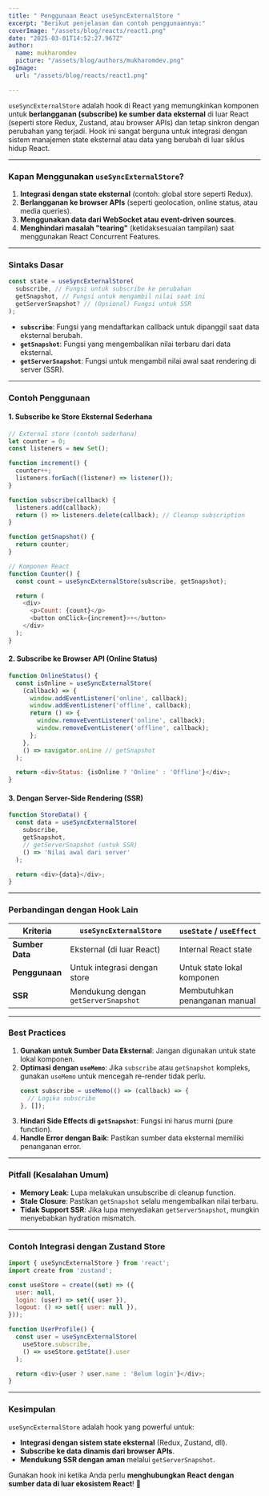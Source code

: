 ```yaml
---
title: " Penggunaan React useSyncExternalStore "
excerpt: "Berikut penjelasan dan contoh penggunaannya:"
coverImage: "/assets/blog/reacts/react1.png"
date: "2025-03-01T14:52:27.967Z"
author:
  name: mukharomdev
  picture: "/assets/blog/authors/mukharomdev.png"
ogImage:
  url: "/assets/blog/reacts/react1.png"

---
```

`useSyncExternalStore` adalah hook di React yang memungkinkan komponen untuk **berlangganan (subscribe) ke sumber data eksternal** di luar React (seperti store Redux, Zustand, atau browser APIs) dan tetap sinkron dengan perubahan yang terjadi. Hook ini sangat berguna untuk integrasi dengan sistem manajemen state eksternal atau data yang berubah di luar siklus hidup React.

---

### **Kapan Menggunakan `useSyncExternalStore`?**
1. **Integrasi dengan state eksternal** (contoh: global store seperti Redux).
2. **Berlangganan ke browser APIs** (seperti geolocation, online status, atau media queries).
3. **Menggunakan data dari WebSocket atau event-driven sources**.
4. **Menghindari masalah "tearing"** (ketidaksesuaian tampilan) saat menggunakan React Concurrent Features.

---

### **Sintaks Dasar**
```javascript
const state = useSyncExternalStore(
  subscribe, // Fungsi untuk subscribe ke perubahan
  getSnapshot, // Fungsi untuk mengambil nilai saat ini
  getServerSnapshot? // (Opsional) Fungsi untuk SSR
);
```

- **`subscribe`**: Fungsi yang mendaftarkan callback untuk dipanggil saat data eksternal berubah.
- **`getSnapshot`**: Fungsi yang mengembalikan nilai terbaru dari data eksternal.
- **`getServerSnapshot`**: Fungsi untuk mengambil nilai awal saat rendering di server (SSR).

---

### **Contoh Penggunaan**
#### 1. **Subscribe ke Store Eksternal Sederhana**
```javascript
// External store (contoh sederhana)
let counter = 0;
const listeners = new Set();

function increment() {
  counter++;
  listeners.forEach((listener) => listener());
}

function subscribe(callback) {
  listeners.add(callback);
  return () => listeners.delete(callback); // Cleanup subscription
}

function getSnapshot() {
  return counter;
}

// Komponen React
function Counter() {
  const count = useSyncExternalStore(subscribe, getSnapshot);

  return (
    <div>
      <p>Count: {count}</p>
      <button onClick={increment}>+</button>
    </div>
  );
}
```

#### 2. **Subscribe ke Browser API (Online Status)**
```javascript
function OnlineStatus() {
  const isOnline = useSyncExternalStore(
    (callback) => {
      window.addEventListener('online', callback);
      window.addEventListener('offline', callback);
      return () => {
        window.removeEventListener('online', callback);
        window.removeEventListener('offline', callback);
      };
    },
    () => navigator.onLine // getSnapshot
  );

  return <div>Status: {isOnline ? 'Online' : 'Offline'}</div>;
}
```

#### 3. **Dengan Server-Side Rendering (SSR)**
```javascript
function StoreData() {
  const data = useSyncExternalStore(
    subscribe,
    getSnapshot,
    // getServerSnapshot (untuk SSR)
    () => 'Nilai awal dari server'
  );

  return <div>{data}</div>;
}
```

---

### **Perbandingan dengan Hook Lain**
| **Kriteria**          | `useSyncExternalStore`          | `useState` / `useEffect`       |
|-----------------------|---------------------------------|---------------------------------|
| **Sumber Data**       | Eksternal (di luar React)       | Internal React state            |
| **Penggunaan**        | Untuk integrasi dengan store    | Untuk state lokal komponen       |
| **SSR**               | Mendukung dengan `getServerSnapshot` | Membutuhkan penanganan manual |

---

### **Best Practices**
1. **Gunakan untuk Sumber Data Eksternal**: Jangan digunakan untuk state lokal komponen.
2. **Optimasi dengan `useMemo`**: Jika `subscribe` atau `getSnapshot` kompleks, gunakan `useMemo` untuk mencegah re-render tidak perlu.
   ```javascript
   const subscribe = useMemo(() => (callback) => {
     // Logika subscribe
   }, []);
   ```
3. **Hindari Side Effects di `getSnapshot`**: Fungsi ini harus murni (pure function).
4. **Handle Error dengan Baik**: Pastikan sumber data eksternal memiliki penanganan error.

---

### **Pitfall (Kesalahan Umum)**
- **Memory Leak**: Lupa melakukan unsubscribe di cleanup function.
- **Stale Closure**: Pastikan `getSnapshot` selalu mengembalikan nilai terbaru.
- **Tidak Support SSR**: Jika lupa menyediakan `getServerSnapshot`, mungkin menyebabkan hydration mismatch.

---

### **Contoh Integrasi dengan Zustand Store**
```javascript
import { useSyncExternalStore } from 'react';
import create from 'zustand';

const useStore = create((set) => ({
  user: null,
  login: (user) => set({ user }),
  logout: () => set({ user: null }),
}));

function UserProfile() {
  const user = useSyncExternalStore(
    useStore.subscribe,
    () => useStore.getState().user
  );

  return <div>{user ? user.name : 'Belum login'}</div>;
}
```

---

### **Kesimpulan**
`useSyncExternalStore` adalah hook yang powerful untuk:
- **Integrasi dengan sistem state eksternal** (Redux, Zustand, dll).
- **Subscribe ke data dinamis dari browser APIs**.
- **Mendukung SSR dengan aman** melalui `getServerSnapshot`.

Gunakan hook ini ketika Anda perlu **menghubungkan React dengan sumber data di luar ekosistem React**! 🚀
